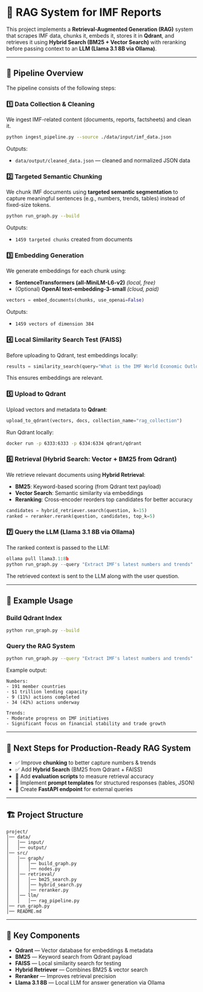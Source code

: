 # 📌 RAG System for IMF Reports

This project implements a **Retrieval-Augmented Generation (RAG)** system that scrapes IMF data, chunks it, embeds it, stores it in **Qdrant**, and retrieves it using **Hybrid Search (BM25 + Vector Search)** with reranking before passing context to an **LLM (Llama 3.1 8B via Ollama)**.

---

## 🚀 Pipeline Overview
The pipeline consists of the following steps:

### 1️⃣ Data Collection & Cleaning
We ingest IMF-related content (documents, reports, factsheets) and clean it.
```bash
python ingest_pipeline.py --source ./data/input/imf_data.json
```
Outputs:
- `data/output/cleaned_data.json` — cleaned and normalized JSON data

### 2️⃣ Targeted Semantic Chunking
We chunk IMF documents using **targeted semantic segmentation** to capture meaningful sentences (e.g., numbers, trends, tables) instead of fixed-size tokens.
```bash
python run_graph.py --build
```
Outputs:
- `1459 targeted chunks` created from documents

### 3️⃣ Embedding Generation
We generate embeddings for each chunk using:
- **SentenceTransformers (all-MiniLM-L6-v2)** *(local, free)*
- (Optional) **OpenAI text-embedding-3-small** *(cloud, paid)*
```python
vectors = embed_documents(chunks, use_openai=False)
```
Outputs:
- `1459 vectors of dimension 384`

### 4️⃣ Local Similarity Search Test (FAISS)
Before uploading to Qdrant, test embeddings locally:
```python
results = similarity_search(query="What is the IMF World Economic Outlook?", k=3)
```
This ensures embeddings are relevant.

### 5️⃣ Upload to Qdrant
Upload vectors and metadata to **Qdrant**:
```python
upload_to_qdrant(vectors, docs, collection_name="rag_collection")
```
Run Qdrant locally:
```bash
docker run -p 6333:6333 -p 6334:6334 qdrant/qdrant
```

### 6️⃣ Retrieval (Hybrid Search: Vector + BM25 from Qdrant)
We retrieve relevant documents using **Hybrid Retrieval**:
- **BM25**: Keyword-based scoring (from Qdrant text payload)
- **Vector Search**: Semantic similarity via embeddings
- **Reranking**: Cross-encoder reorders top candidates for better accuracy
```python
candidates = hybrid_retriever.search(question, k=15)
ranked = reranker.rerank(question, candidates, top_k=5)
```

### 7️⃣ Query the LLM (Llama 3.1 8B via Ollama)
The ranked context is passed to the LLM:
```python
ollama pull llama3.1:8b
python run_graph.py --query "Extract IMF's latest numbers and trends"
```
The retrieved context is sent to the LLM along with the user question.

---

## 📡 Example Usage
### Build Qdrant Index
```bash
python run_graph.py --build
```

### Query the RAG System
```bash
python run_graph.py --query "Extract IMF's latest numbers and trends"
```

Example output:
```
Numbers:
- 191 member countries
- $1 trillion lending capacity
- 9 (11%) actions completed
- 34 (42%) actions underway

Trends:
- Moderate progress on IMF initiatives
- Significant focus on financial stability and trade growth
```

---

## 📌 Next Steps for Production-Ready RAG System
- ✅ Improve **chunking** to better capture numbers & trends
- ✅ Add **Hybrid Search** (BM25 from Qdrant + FAISS)
- 🔄 Add **evaluation scripts** to measure retrieval accuracy
- 🔄 Implement **prompt templates** for structured responses (tables, JSON)
- 🔄 Create **FastAPI endpoint** for external queries

---

## 🏗 Project Structure
```
project/
│── data/
│   │── input/
│   │── output/
│── src/
│   │── graph/
│   │   │── build_graph.py
│   │   │── nodes.py
│   │── retrieval/
│   │   │── bm25_search.py
│   │   │── hybrid_search.py
│   │   │── reranker.py
│   │── llm/
│   │   │── rag_pipeline.py
│── run_graph.py
│── README.md
```

---

## 🔑 Key Components
- **Qdrant** — Vector database for embeddings & metadata
- **BM25** — Keyword search from Qdrant payload
- **FAISS** — Local similarity search for testing
- **Hybrid Retriever** — Combines BM25 & vector search
- **Reranker** — Improves retrieval precision
- **Llama 3.1 8B** — Local LLM for answer generation via Ollama
